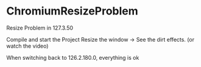 # ChromiumResizeProblem
Resize Problem in 127.3.50

Compile and start the Project
Resize the window -> See the dirt effects.
(or watch the video)

When switching back to 126.2.180.0, everything is ok
